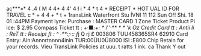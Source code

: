 ac***»* 4 .4 ( M 4 4* 4 4' 4 ł i * 4 * t 4 * RECEIPT * HOT UAL ID FOR TRAVEL c * + 4 4 + * t + 1ransLink Waterfront Stu ÍVNI 11 112 Sun Oř! Shi. 18 01 :44PM Payment lyne: Purchase : MASTER CARD 1 Zone Ticket Product Pi ice: $ 2.95 Compass Ticket tt : +·■*:+: * i*''*·** * * 'k Oz Credit Card tt : Antii li : ReT tt : Receipt ft : ^ ·**:;*·:*: f*j Q rj £ 003806 TUU458365SR4 62910 Card Entry: Ain:Annnrtnnnn4inin TUR:00ÜU0Ü8000 ISI :E800 Chip Retain for your records. Vieu TransLink Policies at uuu. t ratts 1 ink. ca Thank Y out
